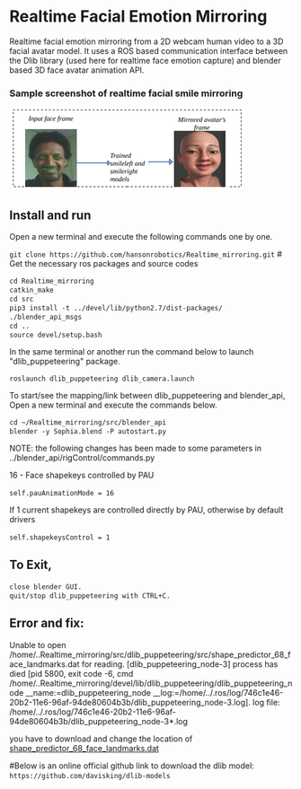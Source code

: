 # Realtime Facial Emotion Mirroring
Realtime facial emotion mirroring from a 2D webcam human video to a 3D facial avatar model. It uses a ROS based communication interface between the Dlib library (used here for realtime face emotion capture) and blender based 3D face avatar animation API.
### Sample screenshot of realtime facial smile mirroring
![Image of Dynamic Reconfigure](realtime-smile-mirroring.png)
## Install and run
Open a new terminal and execute the following commands one by one.

`git clone https://github.com/hansonrobotics/Realtime_mirroring.git` # Get the necessary ros packages and source codes
```
cd Realtime_mirroring
catkin_make
cd src
pip3 install -t ../devel/lib/python2.7/dist-packages/ ./blender_api_msgs
cd ..
source devel/setup.bash

```
In the same terminal or another run the command below to launch "dlib_puppeteering" package.
```
roslaunch dlib_puppeteering dlib_camera.launch 
```
To start/see the mapping/link between dlib_puppeteering and blender_api, Open a new terminal and execute the commands below.
```
cd ~/Realtime_mirroring/src/blender_api
blender -y Sophia.blend -P autostart.py
```
NOTE: the following changes has been made to some parameters in ../blender_api/rigControl/commands.py

16 - Face shapekeys controlled by PAU

`self.pauAnimationMode = 16`

If 1 current shapekeys are controlled directly by PAU, otherwise by default drivers

`self.shapekeysControl = 1`
## To Exit,
```
close blender GUI.
quit/stop dlib_puppeteering with CTRL+C.
```
## Error and fix:
Unable to open /home/..Realtime_mirroring/src/dlib_puppeteering/src/shape_predictor_68_face_landmarks.dat for reading.
[dlib_puppeteering_node-3] process has died [pid 5800, exit code -6, cmd /home/..Realtime_mirroring/devel/lib/dlib_puppeteering/dlib_puppeteering_node __name:=dlib_puppeteering_node __log:=/home/../.ros/log/746c1e46-20b2-11e6-96af-94de80604b3b/dlib_puppeteering_node-3.log].
log file: /home/../.ros/log/746c1e46-20b2-11e6-96af-94de80604b3b/dlib_puppeteering_node-3*.log

you have to download and change the location of [shape_predictor_68_face_landmarks.dat](dlib.net/files/shape_predictor_68_face_landmarks.dat.bz2)

#Below is an online official github link to download the dlib model: 
`https://github.com/davisking/dlib-models`


